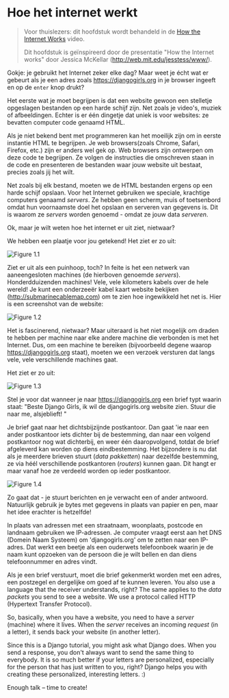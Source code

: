 # Hoe het internet werkt

> Voor thuislezers: dit hoofdstuk wordt behandeld in de [How the Internet Works](https://www.youtube.com/watch?v=oM9yAA09wdc) video.
> 
> Dit hoofdstuk is geïnspireerd door de presentatie "How the Internet works" door Jessica McKellar (http://web.mit.edu/jesstess/www/).

Gokje: je gebruikt het Internet zeker elke dag? Maar weet je écht wat er gebeurt als je een adres zoals https://djangogirls.org in je browser ingeeft en op de `enter` knop drukt?

Het eerste wat je moet begrijpen is dat een website gewoon een stelletje opgeslagen bestanden op een harde schijf zijn. Net zoals je video's, muziek of afbeeldingen. Echter is er één dingetje dat uniek is voor websites: ze bevatten computer code genaamd HTML.

Als je niet bekend bent met programmeren kan het moeilijk zijn om in eerste instantie HTML te begrijpen. Je web browsers(zoals Chrome, Safari, Firefox, etc.) zijn er anders wel gek op. Web browsers zijn ontwerpen om deze code te begrijpen. Ze volgen de instructies die omschreven staan in de code en presenteren de bestanden waar jouw website uit bestaat, precies zoals jij het wilt.

Net zoals bij elk bestand, moeten we de HTML bestanden ergens op een harde schijf opslaan. Voor het Internet gebruiken we speciale, krachtige computers genaamd *servers*. Ze hebben geen scherm, muis of toetsenbord omdat hun voornaamste doel het opslaan en serveren van gegevens is. Dit is waarom ze *servers* worden genoemd - omdat ze jouw data *serveren*.

Ok, maar je wilt weten hoe het internet er uit ziet, nietwaar?

We hebben een plaatje voor jou getekend! Het ziet er zo uit:

![Figure 1.1](images/internet_1.png)

Ziet er uit als een puinhoop, toch? In feite is het een netwerk van aaneengesloten machines (de hierboven genoemde *servers*). Honderdduizenden machines! Vele, vele kilometers kabels over de hele wereld! Je kunt een onderzeeër kabel kaart website bekijken (http://submarinecablemap.com) om te zien hoe ingewikkeld het net is. Hier is een screenshot van de website:

![Figure 1.2](images/internet_3.png)

Het is fascinerend, nietwaar? Maar uiteraard is het niet mogelijk om draden te hebben per machine naar elke andere machine die verbonden is met het Internet. Dus, om een machine te bereiken (bijvoorbeeld degene waarop https://djangogirls.org staat), moeten we een verzoek versturen dat langs vele, vele verschillende machines gaat.

Het ziet er zo uit:

![Figure 1.3](images/internet_2.png)

Stel je voor dat wanneer je naar https://djangogirls.org een brief typt waarin staat: "Beste Django Girls, ik wil de djangogirls.org website zien. Stuur die naar me, alsjeblieft! "

Je brief gaat naar het dichtsbijzijnde postkantoor. Dan gaat 'ie naar een ander postkantoor iets dichter bij de bestemming, dan naar een volgend postkantoor nog wat dichterbij, en weer één daaropvolgend, totdat de brief afgeleverd kan worden op diens eindbestemming. Het bijzondere is nu dat als je meerdere brieven stuurt (*data pakketten*) naar dezelfde bestemming, ze via héél verschillende postkantoren (*routers*) kunnen gaan. Dit hangt er maar vanaf hoe ze verdeeld worden op ieder postkantoor.

![Figure 1.4](images/internet_4.png)

Zo gaat dat - je stuurt berichten en je verwacht een of ander antwoord. Natuurlijk gebruik je bytes met gegevens in plaats van papier en pen, maar het idee erachter is hetzelfde!

In plaats van adressen met een straatnaam, woonplaats, postcode en landnaam gebruiken we IP-adressen. Je computer vraagt eerst aan het DNS (Domein Naam Systeem) om 'djangogirls.org' om te zetten naar een IP-adres. Dat werkt een beetje als een ouderwets telefoonboek waarin je de naam kunt opzoeken van de persoon die je wilt bellen en dan diens telefoonnummer en adres vindt.

Als je een brief verstuurt, moet die brief gekenmerkt worden met een adres, een postzegel en dergelijke om goed af te kunnen leveren. You also use a language that the receiver understands, right? The same applies to the *data packets* you send to see a website. We use a protocol called HTTP (Hypertext Transfer Protocol).

So, basically, when you have a website, you need to have a *server* (machine) where it lives. When the *server* receives an incoming *request* (in a letter), it sends back your website (in another letter).

Since this is a Django tutorial, you might ask what Django does. When you send a response, you don't always want to send the same thing to everybody. It is so much better if your letters are personalized, especially for the person that has just written to you, right? Django helps you with creating these personalized, interesting letters. :)

Enough talk – time to create!